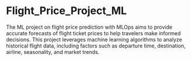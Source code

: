 # Flight_Price_Project_ML
The ML project on flight price prediction with MLOps aims to provide accurate forecasts of flight ticket prices to help travelers make informed decisions. This project leverages machine learning algorithms to analyze historical flight data, including factors such as departure time, destination, airline, seasonality, and market trends.
